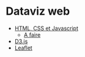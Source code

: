 # Dataviz web

- [HTML, CSS et Javascript](html-css-js.html)
    - [A faire](afaire1)
- [D3.js](d3js)
- [Leaflet](leaflet)